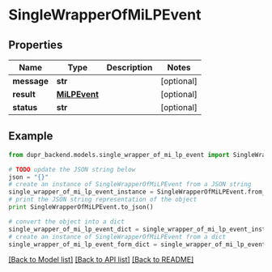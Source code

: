 # SingleWrapperOfMiLPEvent


## Properties
Name | Type | Description | Notes
------------ | ------------- | ------------- | -------------
**message** | **str** |  | [optional] 
**result** | [**MiLPEvent**](MiLPEvent.md) |  | [optional] 
**status** | **str** |  | [optional] 

## Example

```python
from dupr_backend.models.single_wrapper_of_mi_lp_event import SingleWrapperOfMiLPEvent

# TODO update the JSON string below
json = "{}"
# create an instance of SingleWrapperOfMiLPEvent from a JSON string
single_wrapper_of_mi_lp_event_instance = SingleWrapperOfMiLPEvent.from_json(json)
# print the JSON string representation of the object
print SingleWrapperOfMiLPEvent.to_json()

# convert the object into a dict
single_wrapper_of_mi_lp_event_dict = single_wrapper_of_mi_lp_event_instance.to_dict()
# create an instance of SingleWrapperOfMiLPEvent from a dict
single_wrapper_of_mi_lp_event_form_dict = single_wrapper_of_mi_lp_event.from_dict(single_wrapper_of_mi_lp_event_dict)
```
[[Back to Model list]](../README.md#documentation-for-models) [[Back to API list]](../README.md#documentation-for-api-endpoints) [[Back to README]](../README.md)



